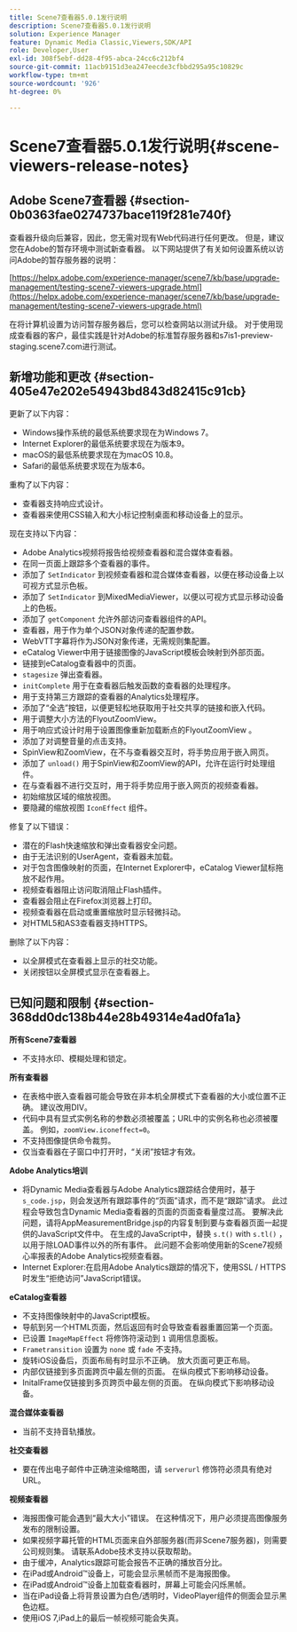 ```yaml
---
title: Scene7查看器5.0.1发行说明
description: Scene7查看器5.0.1发行说明
solution: Experience Manager
feature: Dynamic Media Classic,Viewers,SDK/API
role: Developer,User
exl-id: 308f5ebf-dd28-4f95-abca-24cc6c212bf4
source-git-commit: 11acb9151d3ea247eecde3cfbbd295a95c10829c
workflow-type: tm+mt
source-wordcount: '926'
ht-degree: 0%

---
```


# Scene7查看器5.0.1发行说明{#scene-viewers-release-notes}

## Adobe Scene7查看器 {#section-0b0363fae0274737bace119f281e740f}

查看器升级向后兼容，因此，您无需对现有Web代码进行任何更改。 但是，建议您在Adobe的暂存环境中测试新查看器。 以下网站提供了有关如何设置系统以访问Adobe的暂存服务器的说明：

[https://helpx.adobe.com/experience-manager/scene7/kb/base/upgrade-management/testing-scene7-viewers-upgrade.html](https://helpx.adobe.com/experience-manager/scene7/kb/base/upgrade-management/testing-scene7-viewers-upgrade.html)

在将计算机设置为访问暂存服务器后，您可以检查网站以测试升级。 对于使用现成查看器的客户，最佳实践是针对Adobe的标准暂存服务器和s7is1-preview-staging.scene7.com进行测试。

## 新增功能和更改 {#section-405e47e202e54943bd843d82415c91cb}

更新了以下内容：

* Windows操作系统的最低系统要求现在为Windows 7。
* Internet Explorer的最低系统要求现在为版本9。
* macOS的最低系统要求现在为macOS 10.8。
* Safari的最低系统要求现在为版本6。

重构了以下内容：

* 查看器支持响应式设计。
* 查看器来使用CSS输入和大小标记控制桌面和移动设备上的显示。

现在支持以下内容：

* Adobe Analytics视频将报告给视频查看器和混合媒体查看器。
* 在同一页面上跟踪多个查看器的事件。
* 添加了 `SetIndicator` 到视频查看器和混合媒体查看器，以便在移动设备上以可视方式显示色板。
* 添加了 `SetIndicator` 到MixedMediaViewer，以便以可视方式显示移动设备上的色板。
* 添加了 `getComponent` 允许外部访问查看器组件的API。
* 查看器，用于作为单个JSON对象传递的配置参数。
* WebVTT字幕将作为JSON对象传递，无需规则集配置。
* eCatalog Viewer中用于链接图像的JavaScript模板会映射到外部页面。
* 链接到eCatalog查看器中的页面。
* `stagesize` 弹出查看器。
* `initComplete` 用于在查看器后触发函数的查看器的处理程序。
* 用于支持第三方跟踪的查看器的Analytics处理程序。
* 添加了“全选”按钮，以便更轻松地获取用于社交共享的链接和嵌入代码。
* 用于调整大小方法的FlyoutZoomView。
* 用于响应式设计时用于设置图像重新加载断点的FlyoutZoomView 。
* 添加了对调整音量的点击支持。
* SpinView和ZoomView，在不与查看器交互时，将手势应用于嵌入网页。
* 添加了 `unload()` 用于SpinView和ZoomView的API，允许在运行时处理组件。
* 在与查看器不进行交互时，用于将手势应用于嵌入网页的视频查看器。
* 初始缩放区域的缩放视图。
* 要隐藏的缩放视图 `IconEffect` 组件。

修复了以下错误：

* 潜在的Flash快速缩放和弹出查看器安全问题。
* 由于无法识别的UserAgent，查看器未加载。
* 对于包含图像映射的页面，在Internet Explorer中，eCatalog Viewer鼠标拖放不起作用。
* 视频查看器阻止访问取消阻止Flash插件。
* 查看器会阻止在Firefox浏览器上打印。
* 视频查看器在启动或重置缩放时显示轻微抖动。
* 对HTML5和AS3查看器支持HTTPS。

删除了以下内容：

* 以全屏模式在查看器上显示的社交功能。
* 关闭按钮以全屏模式显示在查看器上。

## 已知问题和限制 {#section-368dd0dc138b44e28b49314e4ad0fa1a}

**所有Scene7查看器**

* 不支持水印、模糊处理和锁定。

**所有查看器**

* 在表格中嵌入查看器可能会导致在非本机全屏模式下查看器的大小或位置不正确。 建议改用DIV。
* 代码中具有显式实例名称的参数必须被覆盖；URL中的实例名称也必须被覆盖。 例如，`zoomView.iconeffect=0`。
* 不支持图像提供命令裁剪。
* 仅当查看器在子窗口中打开时，“关闭”按钮才有效。

**Adobe Analytics培训**

* 将Dynamic Media查看器与Adobe Analytics跟踪结合使用时，基于 `s_code.jsp`，则会发送所有跟踪事件的“页面”请求，而不是“跟踪”请求。 此过程会导致包含Dynamic Media查看器的页面的页面查看量度过高。 要解决此问题，请将AppMeasurementBridge.jsp的内容复制到要与查看器页面一起提供的JavaScript文件中。 在生成的JavaScript中，替换 `s.t()` with `s.tl()` ，以用于除LOAD事件以外的所有事件。 此问题不会影响使用新的Scene7视频心率报表的Adobe Analytics视频查看器。
* Internet Explorer:在启用Adobe Analytics跟踪的情况下，使用SSL / HTTPS时发生“拒绝访问”JavaScript错误。

**eCatalog查看器**

* 不支持图像映射中的JavaScript模板。
* 导航到另一个HTML页面，然后返回有时会导致查看器重置回第一个页面。
* 已设置 `ImageMapEffect` 将修饰符滚动到 `1` 调用信息面板。
* `Frametransition` 设置为 `none` 或 `fade` 不支持。
* 旋转iOS设备后，页面布局有时显示不正确。 放大页面可更正布局。
* 内部仅链接到多页面跨页中最左侧的页面。 在纵向模式下影响移动设备。
* InitalFrame仅链接到多页跨页中最左侧的页面。 在纵向模式下影响移动设备。

**混合媒体查看器**

* 当前不支持音轨播放。

**社交查看器**

* 要在传出电子邮件中正确渲染缩略图，请 `serverurl` 修饰符必须具有绝对URL。

**视频查看器**

* 海报图像可能会遇到“最大大小”错误。 在这种情况下，用户必须提高图像服务发布的限制设置。
* 如果视频字幕托管的HTML页面来自外部服务器(而非Scene7服务器)，则需要公司规则集。 请联系Adobe技术支持以获取帮助。
* 由于缓冲，Analytics跟踪可能会报告不正确的播放百分比。
* 在iPad或Android™设备上，可能会显示黑帧而不是海报图像。
* 在iPad或Android™设备上加载查看器时，屏幕上可能会闪烁黑帧。
* 当在iPad设备上将背景设置为白色/透明时，VideoPlayer组件的侧面会显示黑色边框。
* 使用iOS 7,iPad上的最后一帧视频可能会失真。
